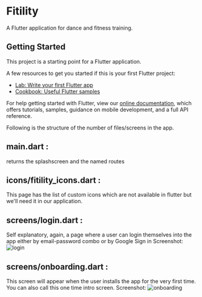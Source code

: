 # Fitility

A Flutter application for dance and fitness training.

## Getting Started

This project is a starting point for a Flutter application.

A few resources to get you started if this is your first Flutter project:

- [Lab: Write your first Flutter app](https://flutter.dev/docs/get-started/codelab)
- [Cookbook: Useful Flutter samples](https://flutter.dev/docs/cookbook)

For help getting started with Flutter, view our
[online documentation](https://flutter.dev/docs), which offers tutorials,
samples, guidance on mobile development, and a full API reference.

Following is the structure of the number of files/screens in the app.

## main.dart :
returns the splashscreen and the named routes

## icons/fitility_icons.dart :
 This page has the list of custom icons which are not available in flutter but we'll need it in our application.
 

## screens/login.dart :
 Self explanatory, again, a page where a user can login themselves into the app either by email-password combo or by Google Sign in
 Screenshot: ![login](https://user-images.githubusercontent.com/55777560/104005461-296aad00-51cb-11eb-95be-97023b8bd90f.jpeg)
 
 ## screens/onboarding.dart :
 This screen will appear when the user installs the app for the very first time. You can also call this one time intro screen.
 Screenshot: ![onboarding](https://user-images.githubusercontent.com/55777560/104005416-148e1980-51cb-11eb-8611-566701677094.jpeg)

